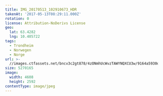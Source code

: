 ```yaml
---
title: IMG_20170513_102910673_HDR
takenAt: '2017-05-13T08:29:11.000Z'
rotation: 0
license: Attribution-NoDerivs License
geo:
  lat: 63.4282
  lng: 10.405722
tags:
  - Trondheim
  - Norwegen
  - Norge
url: >-
  //images.ctfassets.net/bncv3c2gt878/4zONmhUcWvzTAWYNQXCU3w/9164a5930d27248c51e967b9b308d932/img_20170513_102910673_hdr_34520005371_o
size: 5270165
image:
  width: 4608
  height: 2592
contentType: image/jpeg
---
```


